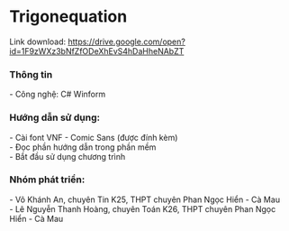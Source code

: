 # Trigonequation

Link download: https://drive.google.com/open?id=1F9zWXz3bNfZfODeXhEvS4hDaHheNAbZT

<h3><b>Thông tin</b></h3>
- Công nghệ: C# Winform

<h3><b>Hướng dẫn sử dụng:</b></h3>
- Cài font VNF - Comic Sans (được đính kèm) </br>
- Đọc phần hướng dẫn trong phần mềm  </br>
- Bắt đầu sử dụng chương trình  </br>

<h3><b>Nhóm phát triển:</b></h3>
- Võ Khánh An, chuyên Tin K25, THPT chuyên Phan Ngọc Hiển - Cà Mau  </br>
- Lê Nguyễn Thanh Hoàng, chuyên Toán K26, THPT chuyên Phan Ngọc Hiển - Cà Mau
